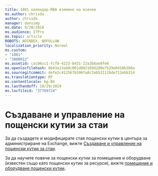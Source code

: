```yaml
---
title: 1081 календар-RBA вземане на всички
ms.author: chrisda
author: chrisda
manager: dansimp
ms.date: 9/28/2018
ms.audience: ITPro
ms.topic: article
ROBOTS: NOINDEX, NOFOLLOW
localization_priority: Normal
ms.custom:
- "1081"
- "3800012"
ms.assetid: cac06cc1-fcf0-4223-b431-22a3b8ae9fe0
ms.openlocfilehash: 6643a13ab0c001d882169d280e7b29e0410b288a
ms.sourcegitcommit: defe2c412567b596fa8c3ab52111bde712ebb314
ms.translationtype: MT
ms.contentlocale: bg-BG
ms.lasthandoff: 10/29/2019
ms.locfileid: "37769724"
---
```

# <a name="create-and-manage-room-mailboxes"></a>Създаване и управление на пощенски кутии за стаи

За да създадете и модифицирате стая пощенски кутии в центъра за администриране на Exchange, вижте [Създаване и управление на пощенски кутии за стаи](https://docs.microsoft.com/Exchange/recipients/room-mailboxes).

За да научите повече за пощенски кутии за помещение и оборудване (известен също като пощенски кутии за ресурси), вижте [помещение и оборудване пощенски кутии](https://docs.microsoft.com/office365/admin/manage/room-and-equipment-mailboxes).
